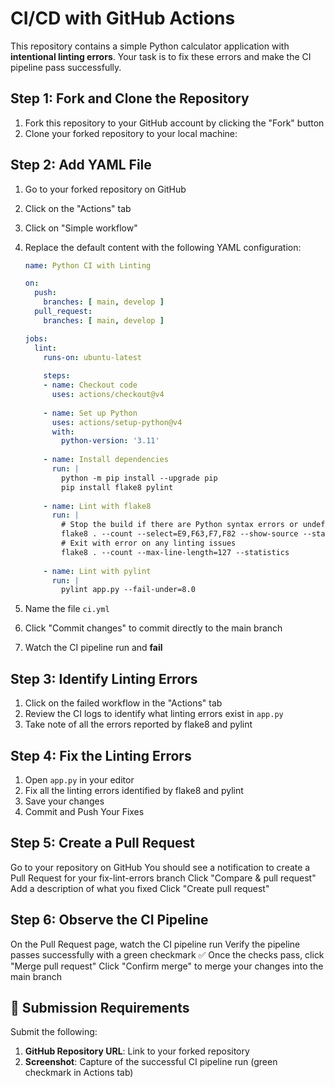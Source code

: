 # CI/CD with GitHub Actions

This repository contains a simple Python calculator application with **intentional linting errors**. Your task is to fix these errors and make the CI pipeline pass successfully.

## Step 1: Fork and Clone the Repository

1. Fork this repository to your GitHub account by clicking the "Fork" button
2. Clone your forked repository to your local machine:

## Step 2: Add YAML File

1. Go to your forked repository on GitHub
2. Click on the "Actions" tab
3. Click on "Simple workflow"
4. Replace the default content with the following YAML configuration:
   ```yaml
   name: Python CI with Linting

   on:
     push:
       branches: [ main, develop ]
     pull_request:
       branches: [ main, develop ]

   jobs:
     lint:
       runs-on: ubuntu-latest
       
       steps:
       - name: Checkout code
         uses: actions/checkout@v4
       
       - name: Set up Python
         uses: actions/setup-python@v4
         with:
           python-version: '3.11'
       
       - name: Install dependencies
         run: |
           python -m pip install --upgrade pip
           pip install flake8 pylint
       
       - name: Lint with flake8
         run: |
           # Stop the build if there are Python syntax errors or undefined names
           flake8 . --count --select=E9,F63,F7,F82 --show-source --statistics
           # Exit with error on any linting issues
           flake8 . --count --max-line-length=127 --statistics
       
       - name: Lint with pylint
         run: |
           pylint app.py --fail-under=8.0
   ```

5. Name the file `ci.yml` 
6. Click "Commit changes" to commit directly to the main branch
7. Watch the CI pipeline run and **fail**

## Step 3: Identify Linting Errors

1. Click on the failed workflow in the "Actions" tab
2. Review the CI logs to identify what linting errors exist in `app.py`
3. Take note of all the errors reported by flake8 and pylint

## Step 4: Fix the Linting Errors

1. Open `app.py` in your editor
2. Fix all the linting errors identified by flake8 and pylint
3. Save your changes
4. Commit and Push Your Fixes

## Step 5: Create a Pull Request

Go to your repository on GitHub
You should see a notification to create a Pull Request for your fix-lint-errors branch
Click "Compare & pull request"
Add a description of what you fixed
Click "Create pull request"

## Step 6: Observe the CI Pipeline

On the Pull Request page, watch the CI pipeline run
Verify the pipeline passes successfully with a green checkmark ✅
Once the checks pass, click "Merge pull request"
Click "Confirm merge" to merge your changes into the main branch


## 📝 Submission Requirements

Submit the following:

1. **GitHub Repository URL**: Link to your forked repository
2. **Screenshot**: Capture of the successful CI pipeline run (green checkmark in Actions tab)
